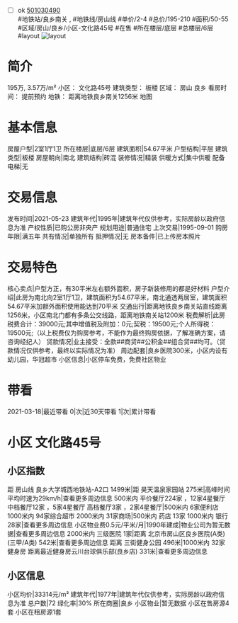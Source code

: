 - [ ] ok [501030490](https://bj.5i5j.com/ershoufang/501030490.html)  
 #地铁站/良乡南关 ,  #地铁线/房山线
#单价/2-4 #总价/195-210 #面积/50-55   #区域/房山/良乡/小区-文化路45号 #在售 #所在楼层/底层 #总楼层/6层 #layout 
![layout](http://image2a.5i5j.com/scm/HOUSE_CUSTOMER/9440c9471d964842a9538df7affdc1e3.jpg_P5.jpg) 
# 简介 
 195万,  3.57万/m² 
小区： 文化路45号
建筑类型： 板楼
区域： 房山 良乡
看房时间： 提前预约
地铁： 距离地铁良乡南关1256米 地图
# 基本信息 
 房屋户型|2室1厅1卫
所在楼层|底层/6层
建筑面积|54.67平米
户型结构|平层
建筑类型|板楼
房屋朝向|南北
建筑结构|砖混
装修情况|精装
供暖方式|集中供暖
配备电梯|无
# 交易信息 
 发布时间|2021-05-23
建筑年代|1995年|建筑年代仅供参考，实际房龄以政府信息为准
产权性质|已购公房非央产
规划用途|普通住宅
上次交易|1995-09-01
购房年限|满五年
共有情况|单独所有
抵押情况|无
房本备件|已上传房本照片
# 交易特色 
 核心卖点|户型方正，有30平米左右额外面积，房子新装修用的都是好材料
户型介绍|此房为南北向2室1厅1卫，建筑面积为54.67平米，南北通透两居室，建筑面积54.67平米加额外面积使用能达到70平米
交通出行|距离地铁良乡南关站直线距离1256米，小区南北门都有多条公交线路，距离地铁南关站1200米
税费解析|此房税费合计：39000元;其中增值税及附加：0元;契税：19500元;个人所得税：19500元;（以上税费仅为购房参考，不能作为最终购房依据，了解准确方案，请咨询经纪人）
贷款情况|业主接受：全款##商贷##公积金##组合贷##均可。（贷款情况仅供参考，最终以实际情况为准）
周边配套|良乡医院300米，小区内设有幼儿园，华冠超市
小区信息|小区停车免费，免费社区物业
# 带看 
 2021-03-18|最近带看	 0|次|近30天带看	 1|次|累计带看
# 小区 文化路45号
## 小区指数 
 距 房山线 良乡大学城西地铁站-A2口 1499米|距 昊天温泉家园站 275米|高峰时间平均时速为29km/h|查看更多周边信息
500米内 平价餐厅224家 ，12家4星餐厅
中档餐厅12家 ，5家4星餐厅
高档餐厅3家 ，2家4星餐厅|500米内 6家便利店
1000米内 94家综合超市
2000米内 31家商场|500米内 药店 13家
1000米内 银行 28家|查看更多周边信息
小区物业费0.5元/平米/月|1990年建成|物业公司为暂无数据|查看更多周边信息
2000米内 三级医院 1家|距离 北京市房山区良乡医院(A类) (三甲/A类) 542米|查看更多周边信息
距离 三街健身公园 496米|1000米内 32家 健身房
距离最近健身房云川台球俱乐部(良乡店) 331米|查看更多周边信息
## 小区信息 
 小区均价|33314元/m²
建筑年代|1977年|建筑年代仅供参考，实际房龄以政府信息为准
总户数|72
绿化率|30%
所在商圈|良乡
小区物业|暂无数据
小区在售房源4套
小区在租房源1套
